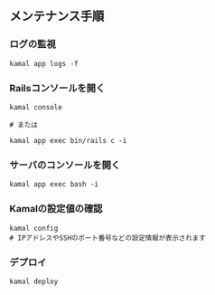 ## メンテナンス手順
### ログの監視

```console
kamal app logs -f
```

### Railsコンソールを開く

```console
kamal console

# または

kamal app exec bin/rails c -i
```

### サーバのコンソールを開く

```console
kamal app exec bash -i
```

### Kamalの設定値の確認

```console
kamal config
# IPアドレスやSSHのポート番号などの設定情報が表示されます 
```

### デプロイ

```console
kamal deploy
```

